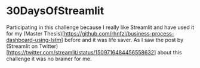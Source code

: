 # 30DaysOfStreamlit

Participating in this challenge because I really like Streamlit and have used it for my (Master Thesis)[https://github.com/rhnfzl/business-process-dashboard-using-lstm] before and it was life saver. As I saw the post by (Streamlit on Twitter)[https://twitter.com/streamlit/status/1509716484456558632] about this challenge it was no brainer for me.
